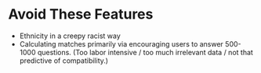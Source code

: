 <h1>Avoid These Features</h1>

<ul>
	<li>Ethnicity in a creepy racist way</li>
	<li>Calculating matches primarily via encouraging users to answer 500-1000 questions. (Too labor intensive / too much irrelevant data / not that predictive of compatibility.)</li> 
</ul>
